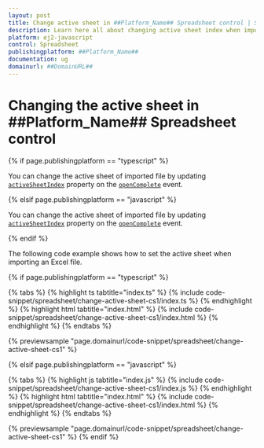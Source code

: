 ```yaml
---
layout: post
title: Change active sheet in ##Platform_Name## Spreadsheet control | Syncfusion
description: Learn here all about changing active sheet index when import a file in Syncfusion ##Platform_Name## Spreadsheet control of Syncfusion Essential JS 2 and more.
platform: ej2-javascript
control: Spreadsheet 
publishingplatform: ##Platform_Name##
documentation: ug
domainurl: ##DomainURL##
---
```


# Changing the active sheet in ##Platform_Name## Spreadsheet control

{% if page.publishingplatform == "typescript" %}

You can change the active sheet of imported file by updating [`activeSheetIndex`](https://helpej2.syncfusion.com/documentation/api/spreadsheet/#activesheetindex) property on the [`openComplete`](https://helpej2.syncfusion.com/documentation/api/spreadsheet/#opencomplete) event.

{% elsif page.publishingplatform == "javascript" %}

You can change the active sheet of imported file by updating [`activeSheetIndex`](https://helpej2.syncfusion.com/javascript/documentation/api/spreadsheet/#activesheetindex) property on the [`openComplete`](https://helpej2.syncfusion.com/javascript/documentation/api/spreadsheet/#opencomplete) event.

{% endif %}

The following code example shows how to set the active sheet when importing an Excel file.

{% if page.publishingplatform == "typescript" %}

{% tabs %}
{% highlight ts tabtitle="index.ts" %}
{% include code-snippet/spreadsheet/change-active-sheet-cs1/index.ts %}
{% endhighlight %}
{% highlight html tabtitle="index.html" %}
{% include code-snippet/spreadsheet/change-active-sheet-cs1/index.html %}
{% endhighlight %}
{% endtabs %}
        
{% previewsample "page.domainurl/code-snippet/spreadsheet/change-active-sheet-cs1" %}

{% elsif page.publishingplatform == "javascript" %}

{% tabs %}
{% highlight js tabtitle="index.js" %}
{% include code-snippet/spreadsheet/change-active-sheet-cs1/index.js %}
{% endhighlight %}
{% highlight html tabtitle="index.html" %}
{% include code-snippet/spreadsheet/change-active-sheet-cs1/index.html %}
{% endhighlight %}
{% endtabs %}

{% previewsample "page.domainurl/code-snippet/spreadsheet/change-active-sheet-cs1" %}
{% endif %}
